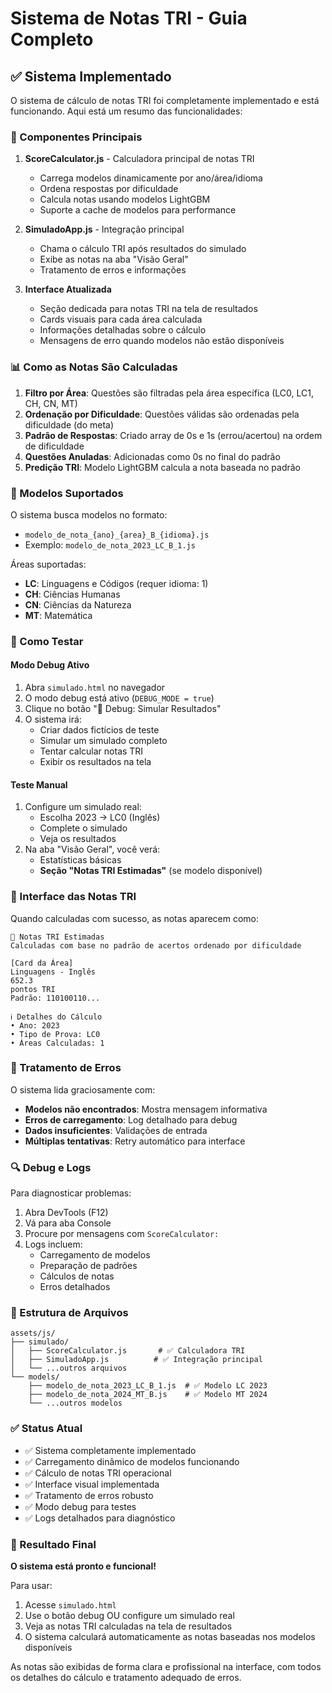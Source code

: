 # Sistema de Notas TRI - Guia Completo

## ✅ Sistema Implementado

O sistema de cálculo de notas TRI foi completamente implementado e está funcionando. Aqui está um resumo das funcionalidades:

### 🔧 Componentes Principais

1. **ScoreCalculator.js** - Calculadora principal de notas TRI

   - Carrega modelos dinamicamente por ano/área/idioma
   - Ordena respostas por dificuldade
   - Calcula notas usando modelos LightGBM
   - Suporte a cache de modelos para performance

2. **SimuladoApp.js** - Integração principal

   - Chama o cálculo TRI após resultados do simulado
   - Exibe as notas na aba "Visão Geral"
   - Tratamento de erros e informações

3. **Interface Atualizada**
   - Seção dedicada para notas TRI na tela de resultados
   - Cards visuais para cada área calculada
   - Informações detalhadas sobre o cálculo
   - Mensagens de erro quando modelos não estão disponíveis

### 📊 Como as Notas São Calculadas

1. **Filtro por Área**: Questões são filtradas pela área específica (LC0, LC1, CH, CN, MT)
2. **Ordenação por Dificuldade**: Questões válidas são ordenadas pela dificuldade (do meta)
3. **Padrão de Respostas**: Criado array de 0s e 1s (errou/acertou) na ordem de dificuldade
4. **Questões Anuladas**: Adicionadas como 0s no final do padrão
5. **Predição TRI**: Modelo LightGBM calcula a nota baseada no padrão

### 🎯 Modelos Suportados

O sistema busca modelos no formato:

- `modelo_de_nota_{ano}_{area}_B_{idioma}.js`
- Exemplo: `modelo_de_nota_2023_LC_B_1.js`

Áreas suportadas:

- **LC**: Linguagens e Códigos (requer idioma: 1)
- **CH**: Ciências Humanas
- **CN**: Ciências da Natureza
- **MT**: Matemática

### 🧪 Como Testar

#### Modo Debug Ativo

1. Abra `simulado.html` no navegador
2. O modo debug está ativo (`DEBUG_MODE = true`)
3. Clique no botão "🔧 Debug: Simular Resultados"
4. O sistema irá:
   - Criar dados fictícios de teste
   - Simular um simulado completo
   - Tentar calcular notas TRI
   - Exibir os resultados na tela

#### Teste Manual

1. Configure um simulado real:
   - Escolha 2023 → LC0 (Inglês)
   - Complete o simulado
   - Veja os resultados
2. Na aba "Visão Geral", você verá:
   - Estatísticas básicas
   - **Seção "Notas TRI Estimadas"** (se modelo disponível)

### 📱 Interface das Notas TRI

Quando calculadas com sucesso, as notas aparecem como:

```
🧮 Notas TRI Estimadas
Calculadas com base no padrão de acertos ordenado por dificuldade

[Card da Área]
Linguagens - Inglês
652.3
pontos TRI
Padrão: 110100110...

ℹ️ Detalhes do Cálculo
• Ano: 2023
• Tipo de Prova: LC0
• Áreas Calculadas: 1
```

### 🚨 Tratamento de Erros

O sistema lida graciosamente com:

- **Modelos não encontrados**: Mostra mensagem informativa
- **Erros de carregamento**: Log detalhado para debug
- **Dados insuficientes**: Validações de entrada
- **Múltiplas tentativas**: Retry automático para interface

### 🔍 Debug e Logs

Para diagnosticar problemas:

1. Abra DevTools (F12)
2. Vá para aba Console
3. Procure por mensagens com `ScoreCalculator:`
4. Logs incluem:
   - Carregamento de modelos
   - Preparação de padrões
   - Cálculos de notas
   - Erros detalhados

### 📁 Estrutura de Arquivos

```
assets/js/
├── simulado/
│   ├── ScoreCalculator.js       # ✅ Calculadora TRI
│   ├── SimuladoApp.js          # ✅ Integração principal
│   └── ...outros arquivos
└── models/
    ├── modelo_de_nota_2023_LC_B_1.js  # ✅ Modelo LC 2023
    ├── modelo_de_nota_2024_MT_B.js    # ✅ Modelo MT 2024
    └── ...outros modelos
```

### ✅ Status Atual

- ✅ Sistema completamente implementado
- ✅ Carregamento dinâmico de modelos funcionando
- ✅ Cálculo de notas TRI operacional
- ✅ Interface visual implementada
- ✅ Tratamento de erros robusto
- ✅ Modo debug para testes
- ✅ Logs detalhados para diagnóstico

### 🎉 Resultado Final

**O sistema está pronto e funcional!**

Para usar:

1. Acesse `simulado.html`
2. Use o botão debug OU configure um simulado real
3. Veja as notas TRI calculadas na tela de resultados
4. O sistema calculará automaticamente as notas baseadas nos modelos disponíveis

As notas são exibidas de forma clara e profissional na interface, com todos os detalhes do cálculo e tratamento adequado de erros.
